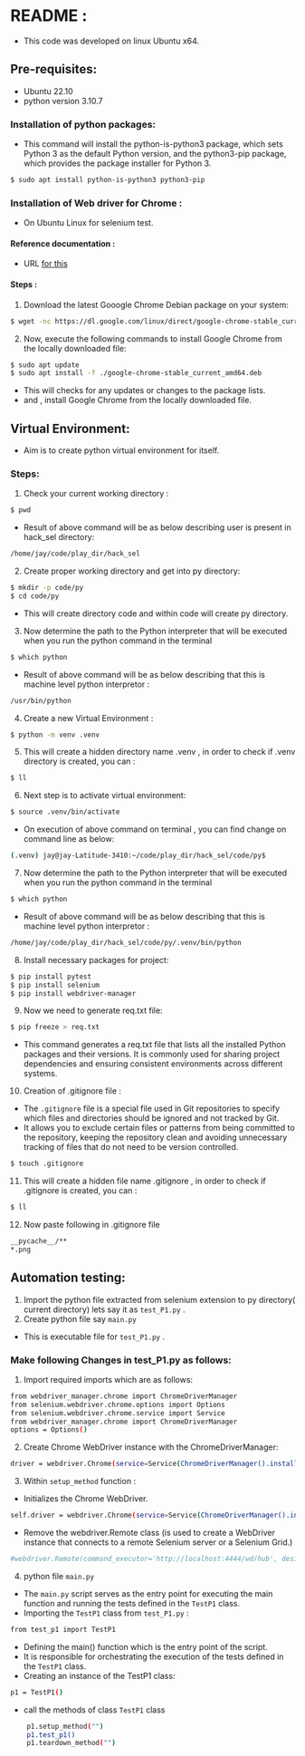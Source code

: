 # README :
* This code was developed on linux Ubuntu x64.

## Pre-requisites:
* Ubuntu 22.10 
* python version 3.10.7

### Installation of python packages:

- This command will install the python-is-python3 package, which sets Python 3 as the default Python version, and the python3-pip package, which provides the package installer for Python 3. 

``` bash
$ sudo apt install python-is-python3 python3-pip

```

### Installation of Web driver for Chrome :
- On Ubuntu Linux for selenium test.

#### Reference documentation :
- URL [for this](https://tecadmin.net/setup-selenium-with-python-on-ubuntu-debian/)

#### Steps :

1. Download the latest Gooogle Chrome Debian package on your system:
```bash
$ wget -nc https://dl.google.com/linux/direct/google-chrome-stable_current_amd64.deb 
```
2. Now, execute the following commands to install Google Chrome from the locally downloaded file:
```bash
$ sudo apt update 
$ sudo apt install -f ./google-chrome-stable_current_amd64.deb 
```
- This will checks for any updates or changes to the package lists.
- and , install Google Chrome from the locally downloaded file.

## Virtual Environment:
-  Aim is to  create python virtual environment for itself.

### Steps:

1.  Check your current working directory :
```bash
$ pwd
```
- Result of above command will be as below describing user is present in hack_sel directory:

```bash
/home/jay/code/play_dir/hack_sel
```

2. Create proper working directory and get into py directory:
```bash
$ mkdir -p code/py
$ cd code/py
```
- This will create directory code and within code will create py directory.

3. Now determine the path to the Python interpreter that will be executed when you run the python command in the terminal

```bash
$ which python
```
 - Result of above command will be as below describing that this is machine level python interpretor :
```bash
/usr/bin/python 
```

4. Create a new Virtual Environment :
```bash
$ python -m venv .venv
```

5. This will create a hidden directory name .venv , in order to check if .venv directory is created, you can :
```bash
$ ll
```

6. Next step is to activate virtual environment:
```bash
$ source .venv/bin/activate
```
 - On execution of above command on terminal , you can find change on command line as below:

```bash
(.venv) jay@jay-Latitude-3410:~/code/play_dir/hack_sel/code/py$ 
```

7. Now determine the path to the Python interpreter that will be executed when you run the python command in the terminal

```bash
$ which python
```
- Result of above command will be as below describing that this is machine level python interpretor :

```bash 
/home/jay/code/play_dir/hack_sel/code/py/.venv/bin/python
```

8. Install necessary packages for project:

```bash
$ pip install pytest 
$ pip install selenium
$ pip install webdriver-manager 
```

9. Now we need to generate req.txt file:
```bash
$ pip freeze > req.txt
```

- This command generates a req.txt file that lists all the installed Python packages and their versions. It is commonly used for sharing project dependencies and ensuring consistent environments across different systems.

10. Creation of .gitignore file :
- The `.gitignore` file is a special file used in Git repositories to specify which files and directories should be ignored and not tracked by Git.
- It allows you to exclude certain files or patterns from being committed to the repository, keeping the repository clean and avoiding unnecessary tracking of files that do not need to be version controlled.

``` bash
$ touch .gitignore
```

11. This will create a hidden file name .gitignore , in order to check if .gitignore is created, you can :
```bash
$ ll
```

12. Now paste following in .gitignore file
```bash
__pycache__/**
*.png
```

## Automation testing:

1. Import the python file extracted from selenium extension to py directory( current directory) lets say it as `test_P1.py` .
2. Create python file say `main.py` 
-  This is executable file for  `test_P1.py` .

### Make following Changes in  test_P1.py  as follows:

1. Import required imports which are as follows:

```bash
from webdriver_manager.chrome import ChromeDriverManager
from selenium.webdriver.chrome.options import Options
from selenium.webdriver.chrome.service import Service
from webdriver_manager.chrome import ChromeDriverManager
options = Options()
```

2. Create Chrome WebDriver instance with the ChromeDriverManager:
```bash
driver = webdriver.Chrome(service=Service(ChromeDriverManager().install()), options=options)

```
3. Within `setup_method` function :

- Initializes the Chrome WebDriver.

```bash
self.driver = webdriver.Chrome(service=Service(ChromeDriverManager().install()), options=options)
```
- Remove the  webdriver.Remote class (is used to create a WebDriver instance that connects to a remote Selenium server or a Selenium Grid.)

```bash
#webdriver.Remote(command_executor='http://localhost:4444/wd/hub', desired_capabilities=DesiredCapabilities.CHROME)

```
4. python file `main.py`

- The `main.py` script serves as the entry point for executing the main function and running the tests defined in the `TestP1` class.
- Importing the `TestP1` class from `test_P1.py` :
```bash
from test_p1 import TestP1
```
- Defining the main() function which  is the entry point of the script.
-  It is responsible for orchestrating the execution of the tests defined in the `TestP1` class.
- Creating an instance of the TestP1 class:
```bash
p1 = TestP1()
```
- call the methods of class `TestP1` class
```bash
    p1.setup_method("")
    p1.test_p1()
    p1.teardown_method("")
```








